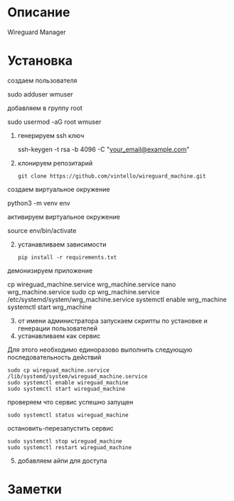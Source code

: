 # Описание

Wireguard Manager

# Установка
создаем пользователя

   sudo adduser wmuser

добавляем в группу root

   sudo usermod -aG root wmuser

1. генерируем ssh ключ 

   ssh-keygen -t rsa -b 4096 -C "your_email@example.com"


2. клонируем репозитарий


    ``git clone https://github.com/vintello/wireguard_machine.git``

создаем виртуальное окружение

   python3 -m venv env

активируем виртуальное окружение 

   source env/bin/activate

2. устанавливаем зависимости

    ``pip install -r requirements.txt``

демонизируем приложение

   cp wireguad_machine.service wrg_machine.service
   nano wrg_machine.service 
   sudo cp wrg_machine.service  /etc/systemd/system/wrg_machine.service
   systemctl enable wrg_machine
   systemctl start wrg_machine

3. от имени администратора запускаем скрипты по установке и генерации пользователей
4. устанавливаем как сервис

Для этого необходимо единоразово выполнить следующую последовательность действий

    sudo cp wireguad_machine.service /lib/systemd/system/wireguad_machine.service
    sudo systemctl enable wireguad_machine
    sudo systemctl start wireguad_machine

проверяем что сервис успешно запущен 
    
    sudo systemctl status wireguad_machine

остановить-перезапустить сервис

    sudo systemctl stop wireguad_machine
    sudo systemctl restart wireguad_machine

5. добавляем айпи для доступа

# Заметки